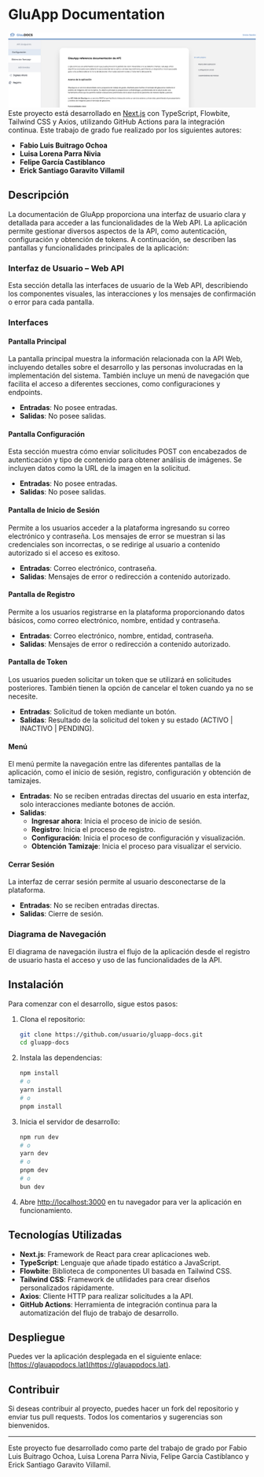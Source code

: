 # GluApp Documentation
![alt text](image.png)
Este proyecto está desarrollado en [Next.js](https://nextjs.org) con TypeScript, Flowbite, Tailwind CSS y Axios, utilizando GitHub Actions para la integración continua. Este trabajo de grado fue realizado por los siguientes autores:

- **Fabio Luis Buitrago Ochoa**
- **Luisa Lorena Parra Nivia**
- **Felipe García Castiblanco**
- **Erick Santiago Garavito Villamil**

## Descripción

La documentación de GluApp proporciona una interfaz de usuario clara y detallada para acceder a las funcionalidades de la Web API. La aplicación permite gestionar diversos aspectos de la API, como autenticación, configuración y obtención de tokens. A continuación, se describen las pantallas y funcionalidades principales de la aplicación:

### Interfaz de Usuario – Web API

Esta sección detalla las interfaces de usuario de la Web API, describiendo los componentes visuales, las interacciones y los mensajes de confirmación o error para cada pantalla.

### Interfaces

#### Pantalla Principal

La pantalla principal muestra la información relacionada con la API Web, incluyendo detalles sobre el desarrollo y las personas involucradas en la implementación del sistema. También incluye un menú de navegación que facilita el acceso a diferentes secciones, como configuraciones y endpoints.

- **Entradas**: No posee entradas.
- **Salidas**: No posee salidas.

#### Pantalla Configuración

Esta sección muestra cómo enviar solicitudes POST con encabezados de autenticación y tipo de contenido para obtener análisis de imágenes. Se incluyen datos como la URL de la imagen en la solicitud.

- **Entradas**: No posee entradas.
- **Salidas**: No posee salidas.

#### Pantalla de Inicio de Sesión

Permite a los usuarios acceder a la plataforma ingresando su correo electrónico y contraseña. Los mensajes de error se muestran si las credenciales son incorrectas, o se redirige al usuario a contenido autorizado si el acceso es exitoso.

- **Entradas**: Correo electrónico, contraseña.
- **Salidas**: Mensajes de error o redirección a contenido autorizado.

#### Pantalla de Registro

Permite a los usuarios registrarse en la plataforma proporcionando datos básicos, como correo electrónico, nombre, entidad y contraseña.

- **Entradas**: Correo electrónico, nombre, entidad, contraseña.
- **Salidas**: Mensajes de error o redirección a contenido autorizado.

#### Pantalla de Token

Los usuarios pueden solicitar un token que se utilizará en solicitudes posteriores. También tienen la opción de cancelar el token cuando ya no se necesite.

- **Entradas**: Solicitud de token mediante un botón.
- **Salidas**: Resultado de la solicitud del token y su estado (ACTIVO | INACTIVO | PENDING).

#### Menú

El menú permite la navegación entre las diferentes pantallas de la aplicación, como el inicio de sesión, registro, configuración y obtención de tamizajes.

- **Entradas**: No se reciben entradas directas del usuario en esta interfaz, solo interacciones mediante botones de acción.
- **Salidas**:
  - **Ingresar ahora**: Inicia el proceso de inicio de sesión.
  - **Registro**: Inicia el proceso de registro.
  - **Configuración**: Inicia el proceso de configuración y visualización.
  - **Obtención Tamizaje**: Inicia el proceso para visualizar el servicio.

#### Cerrar Sesión

La interfaz de cerrar sesión permite al usuario desconectarse de la plataforma.

- **Entradas**: No se reciben entradas directas.
- **Salidas**: Cierre de sesión.

### Diagrama de Navegación

El diagrama de navegación ilustra el flujo de la aplicación desde el registro de usuario hasta el acceso y uso de las funcionalidades de la API.

## Instalación

Para comenzar con el desarrollo, sigue estos pasos:

1. Clona el repositorio:

   ```bash
   git clone https://github.com/usuario/gluapp-docs.git
   cd gluapp-docs
   ```

2. Instala las dependencias:

   ```bash
   npm install
   # o
   yarn install
   # o
   pnpm install
   ```

3. Inicia el servidor de desarrollo:

   ```bash
   npm run dev
   # o
   yarn dev
   # o
   pnpm dev
   # o
   bun dev
   ```

4. Abre [http://localhost:3000](http://localhost:3000) en tu navegador para ver la aplicación en funcionamiento.

## Tecnologías Utilizadas

- **Next.js**: Framework de React para crear aplicaciones web.
- **TypeScript**: Lenguaje que añade tipado estático a JavaScript.
- **Flowbite**: Biblioteca de componentes UI basada en Tailwind CSS.
- **Tailwind CSS**: Framework de utilidades para crear diseños personalizados rápidamente.
- **Axios**: Cliente HTTP para realizar solicitudes a la API.
- **GitHub Actions**: Herramienta de integración continua para la automatización del flujo de trabajo de desarrollo.

## Despliegue

Puedes ver la aplicación desplegada en el siguiente enlace: [https://glauappdocs.lat](https://glauappdocs.lat).

## Contribuir

Si deseas contribuir al proyecto, puedes hacer un fork del repositorio y enviar tus pull requests. Todos los comentarios y sugerencias son bienvenidos.

---

Este proyecto fue desarrollado como parte del trabajo de grado por Fabio Luis Buitrago Ochoa, Luisa Lorena Parra Nivia, Felipe García Castiblanco y Erick Santiago Garavito Villamil.